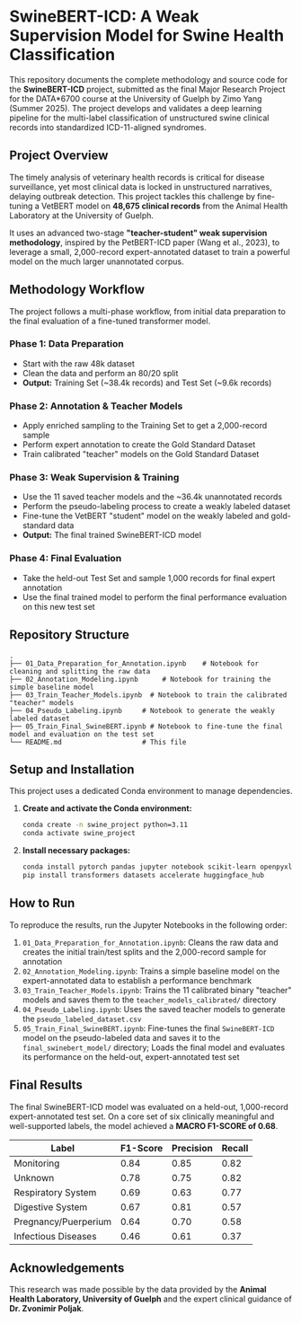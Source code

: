 # SwineBERT-ICD: A Weak Supervision Model for Swine Health Classification

This repository documents the complete methodology and source code for the **SwineBERT-ICD** project, submitted as the final Major Research Project for the DATA*6700 course at the University of Guelph by Zimo Yang (Summer 2025). The project develops and validates a deep learning pipeline for the multi-label classification of unstructured swine clinical records into standardized ICD-11-aligned syndromes.

## Project Overview

The timely analysis of veterinary health records is critical for disease surveillance, yet most clinical data is locked in unstructured narratives, delaying outbreak detection. This project tackles this challenge by fine-tuning a VetBERT model on **48,675 clinical records** from the Animal Health Laboratory at the University of Guelph. 

It uses an advanced two-stage **"teacher-student" weak supervision methodology**, inspired by the PetBERT-ICD paper (Wang et al., 2023), to leverage a small, 2,000-record expert-annotated dataset to train a powerful model on the much larger unannotated corpus.

## Methodology Workflow

The project follows a multi-phase workflow, from initial data preparation to the final evaluation of a fine-tuned transformer model.

### Phase 1: Data Preparation
- Start with the raw 48k dataset
- Clean the data and perform an 80/20 split
- **Output:** Training Set (~38.4k records) and Test Set (~9.6k records)

### Phase 2: Annotation & Teacher Models
- Apply enriched sampling to the Training Set to get a 2,000-record sample
- Perform expert annotation to create the Gold Standard Dataset
- Train calibrated "teacher" models on the Gold Standard Dataset

### Phase 3: Weak Supervision & Training
- Use the 11 saved teacher models and the ~36.4k unannotated records
- Perform the pseudo-labeling process to create a weakly labeled dataset
- Fine-tune the VetBERT "student" model on the weakly labeled and gold-standard data
- **Output:** The final trained SwineBERT-ICD model

### Phase 4: Final Evaluation
- Take the held-out Test Set and sample 1,000 records for final expert annotation
- Use the final trained model to perform the final performance evaluation on this new test set

## Repository Structure

```
.
├── 01_Data_Preparation_for_Annotation.ipynb    # Notebook for cleaning and splitting the raw data
├── 02_Annotation_Modeling.ipynb      # Notebook for training the simple baseline model
├── 03_Train_Teacher_Models.ipynb  # Notebook to train the calibrated "teacher" models
├── 04_Pseudo_Labeling.ipynb     # Notebook to generate the weakly labeled dataset
├── 05_Train_Final_SwineBERT.ipynb # Notebook to fine-tune the final model and evaluation on the test set
└── README.md                    # This file
```

## Setup and Installation

This project uses a dedicated Conda environment to manage dependencies.

1. **Create and activate the Conda environment:**
   ```bash
   conda create -n swine_project python=3.11
   conda activate swine_project
   ```

2. **Install necessary packages:**
   ```bash
   conda install pytorch pandas jupyter notebook scikit-learn openpyxl -c pytorch -c conda-forge
   pip install transformers datasets accelerate huggingface_hub
   ```

## How to Run

To reproduce the results, run the Jupyter Notebooks in the following order:

1. `01_Data_Preparation_for_Annotation.ipynb`: Cleans the raw data and creates the initial train/test splits and the 2,000-record sample for annotation
2. `02_Annotation_Modeling.ipynb`: Trains a simple baseline model on the expert-annotated data to establish a performance benchmark
3. `03_Train_Teacher_Models.ipynb`: Trains the 11 calibrated binary "teacher" models and saves them to the `teacher_models_calibrated/` directory
4. `04_Pseudo_Labeling.ipynb`: Uses the saved teacher models to generate the `pseudo_labeled_dataset.csv`
5. `05_Train_Final_SwineBERT.ipynb`: Fine-tunes the final `SwineBERT-ICD` model on the pseudo-labeled data and saves it to the `final_swinebert_model/` directory; Loads the final model and evaluates its performance on the held-out, expert-annotated test set

## Final Results

The final SwineBERT-ICD model was evaluated on a held-out, 1,000-record expert-annotated test set. On a core set of six clinically meaningful and well-supported labels, the model achieved a **MACRO F1-SCORE of 0.68**.

| Label                   | F1-Score | Precision | Recall |
|-------------------------|----------|-----------|--------|
| Monitoring              | 0.84     | 0.85      | 0.82   |
| Unknown                 | 0.78     | 0.75      | 0.82   |
| Respiratory System      | 0.69     | 0.63      | 0.77   |
| Digestive System        | 0.67     | 0.81      | 0.57   |
| Pregnancy/Puerperium    | 0.64     | 0.70      | 0.58   |
| Infectious Diseases     | 0.46     | 0.61      | 0.37   |

## Acknowledgements

This research was made possible by the data provided by the **Animal Health Laboratory, University of Guelph** and the expert clinical guidance of **Dr. Zvonimir Poljak**.
